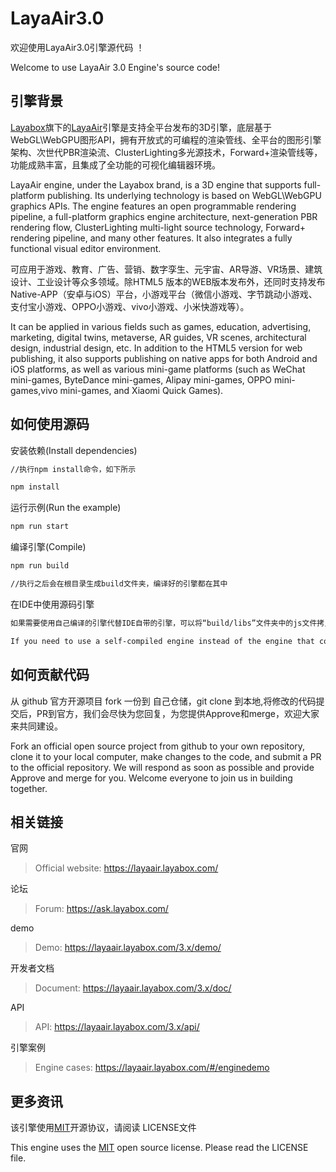 # LayaAir3.0
欢迎使用LayaAir3.0引擎源代码 ！

Welcome to use LayaAir 3.0 Engine's source code! 

## 引擎背景

[Layabox](https://www.layabox.com/)旗下的[LayaAir](https://layaair.layabox.com/)引擎是支持全平台发布的3D引擎，底层基于WebGL\WebGPU图形API，拥有开放式的可编程的渲染管线、全平台的图形引擎架构、次世代PBR渲染流、ClusterLighting多光源技术，Forward+渲染管线等，功能成熟丰富，且集成了全功能的可视化编辑器环境。

LayaAir engine, under the Layabox brand, is a 3D engine that supports full-platform publishing. Its underlying technology is based on WebGL\WebGPU graphics APIs. The engine features an open programmable rendering pipeline, a full-platform graphics engine architecture, next-generation PBR rendering flow, ClusterLighting multi-light source technology, Forward+ rendering pipeline, and many other features. It also integrates a fully functional visual editor environment.

可应用于游戏、教育、广告、营销、数字孪生、元宇宙、AR导游、VR场景、建筑设计、工业设计等众多领域。除HTML5 版本的WEB版本发布外，还同时支持发布Native-APP（安卓与iOS）平台，小游戏平台（微信小游戏、字节跳动小游戏、支付宝小游戏、OPPO小游戏、vivo小游戏、小米快游戏等）。

It can be applied in various fields such as games, education, advertising, marketing, digital twins, metaverse, AR guides, VR scenes, architectural design, industrial design, etc. In addition to the HTML5 version for web publishing, it also supports publishing on native apps for both Android and iOS platforms, as well as various mini-game platforms (such as WeChat mini-games, ByteDance mini-games, Alipay mini-games, OPPO mini-games,vivo mini-games, and Xiaomi Quick Games).



## 如何使用源码
安装依赖(Install dependencies)
```diff
//执行npm install命令，如下所示

npm install
```
运行示例(Run the example)
```diff
npm run start
```
编译引擎(Compile)
```diff
npm run build

//执行之后会在根目录生成build文件夹，编译好的引擎都在其中
```
在IDE中使用源码引擎

```diff
如果需要使用自己编译的引擎代替IDE自带的引擎，可以将“build/libs”文件夹中的js文件拷贝到“你的项目文件夹/engine/libs"下。不需要拷贝全部js文件，可以只拷贝你需要覆盖的文件。

If you need to use a self-compiled engine instead of the engine that comes with the IDE, you can copy the JS files from the "build/libs" folder to the "libs" folder in your project directory. You do not need to copy all the JS files, only the files you want to overwrite.
```

## 如何贡献代码
从 github 官方开源项目 fork 一份到 自己仓储，git clone 到本地,将修改的代码提交后，PR到官方，我们会尽快为您回复，为您提供Approve和merge，欢迎大家来共同建设。

Fork an official open source project from github to your own repository, clone it to your local computer, make changes to the code, and submit a PR to the official repository. We will respond as soon as possible and provide Approve and merge for you. Welcome everyone to join us in building together.



## 相关链接

官网

> Official website: https://layaair.layabox.com/

论坛

> Forum: https://ask.layabox.com/

demo

> Demo: https://layaair.layabox.com/3.x/demo/

开发者文档

> Document: https://layaair.layabox.com/3.x/doc/

API

> API: https://layaair.layabox.com/3.x/api/

引擎案例

> Engine cases: https://layaair.layabox.com/#/enginedemo



## 更多资讯

该引擎使用[MIT](https://opensource.org/licenses/MIT)开源协议，请阅读 LICENSE文件

This engine uses the [MIT](https://opensource.org/licenses/MIT) open source license. Please read the LICENSE file.

